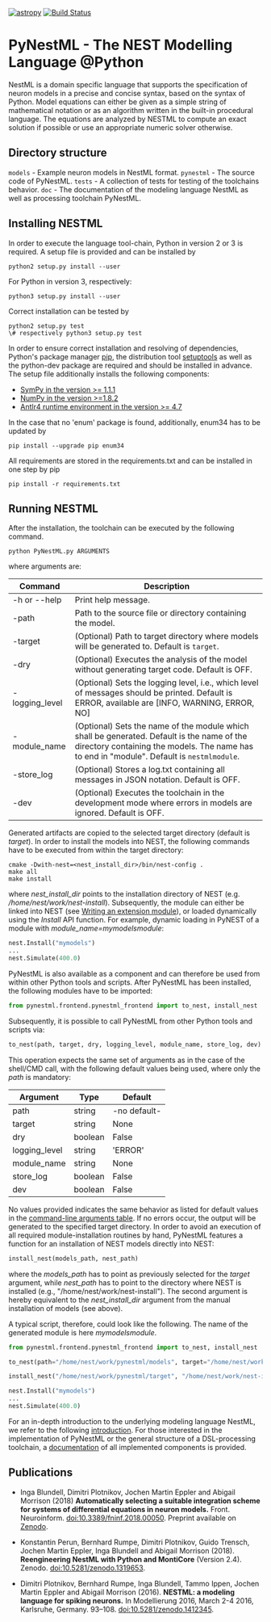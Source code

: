 [![astropy](http://img.shields.io/badge/powered%20by-AstroPy-orange.svg?style=flat)](http://www.astropy.org/) [![Build Status](https://travis-ci.org/nest/nestml.svg?branch=master)](https://travis-ci.org/kperun/nestml)

# PyNestML - The NEST Modelling Language @Python

NestML is a domain specific language that supports the specification of neuron models in a precise and concise syntax, based on the syntax of Python. Model equations can either be given as a simple string of mathematical notation or as an algorithm written in the built-in procedural language. The equations are analyzed by NESTML to compute an exact solution if possible or use an appropriate numeric solver otherwise.

## Directory structure

`models` - Example neuron models in NestML format.
`pynestml` - The source code of PyNestML.
`tests` - A collection of tests for testing of the toolchains behavior.
`doc` - The documentation of the modeling language NestML as well as processing toolchain PyNestML.

## Installing NESTML

In order to execute the language tool-chain, Python in version 2 or 3 is required. A setup file is provided and can be installed by 
```
python2 setup.py install --user
```
For Python in version 3, respectively:
```
python3 setup.py install --user
```
Correct installation can be tested by 
```
python2 setup.py test
\# respectively python3 setup.py test 
```
In order to ensure correct installation and resolving of dependencies, Python's package manager [pip](https://pip.pypa.io/en/stable/installing/), the distribution tool [setuptools](https://packaging.python.org/tutorials/installing-packages/) as well as the python-dev package are required and should be installed in advance. The setup file additionally installs the following components:

* [SymPy in the version >= 1.1.1](http://www.sympy.org/en/index.html)
* [NumPy in the version >=1.8.2](http://www.numpy.org/)
* [Antlr4 runtime environment in the version >= 4.7](https://github.com/antlr/antlr4/blob/master/doc/python-target.md)

In the case that no 'enum' package is found, additionally, enum34 has to be updated by
```
pip install --upgrade pip enum34
```
All requirements are stored in the requirements.txt and can be installed in one step by pip
```
pip install -r requirements.txt
```

## Running NESTML

After the installation, the toolchain can be executed by the following command.
```
python PyNestML.py ARGUMENTS
```
where arguments are:<a name="table_args"></a>

| Command       | Description |
|---            |---          |
| -h or --help  | Print help message.|
| -path         | Path to the source file or directory containing the model.|
| -target       | (Optional) Path to target directory where models will be generated to. Default is `target`.| 
| -dry          | (Optional) Executes the analysis of the model without generating target code. Default is OFF.|
| -logging_level| (Optional) Sets the logging level, i.e., which level of messages should be printed. Default is ERROR, available are [INFO, WARNING, ERROR, NO] |
| -module_name  | (Optional) Sets the name of the module which shall be generated. Default is the name of the directory containing the models. The name has to end in "module". Default is `nestmlmodule`. |
| -store_log    | (Optional) Stores a log.txt containing all messages in JSON notation. Default is OFF.|
| -dev          | (Optional) Executes the toolchain in the development mode where errors in models are ignored. Default is OFF.|

Generated artifacts are copied to the selected target directory (default is _target_). In order to install the models into NEST, the following commands have to be executed from within the target directory:
```
cmake -Dwith-nest=<nest_install_dir>/bin/nest-config .
make all
make install
```
where _nest\_install\_dir_ points to the installation directory of NEST (e.g. _/home/nest/work/nest-install_). Subsequently, the module can either be linked into NEST (see [Writing an extension module](https://nest.github.io/nest-simulator/extension_modules)), or loaded dynamically using the _Install_ API function. For example, dynamic loading in PyNEST of a module with _module\_name=mymodelsmodule_:
```py
nest.Install("mymodels")    
...
nest.Simulate(400.0)
```

PyNestML is also available as a component and can therefore be used from within other Python tools and scripts. After PyNestML has been installed, the following modules have to be imported:
```py
from pynestml.frontend.pynestml_frontend import to_nest, install_nest
```
Subsequently, it is possible to call PyNestML from other Python tools and scripts via:
```py
to_nest(path, target, dry, logging_level, module_name, store_log, dev)    
```
This operation expects the same set of arguments as in the case of the shell/CMD call, with the following default values being used, where only the _path_ is mandatory:

| Argument | Type | Default |
|---       |---   | --- |
| path     | string | -no default- |  
| target   | string | None |
| dry      | boolean | False |
| logging_level | string | 'ERROR' |
| module_name | string | None |
| store_log | boolean | False |
| dev | boolean | False |

No values provided indicates the same behavior as listed for default values in the [command-line arguments table](#table_args). If no errors occur, the output will be generated to the specified target directory. In order to avoid an execution of all required module-installation routines by hand, PyNestML features a function for an installation of NEST models directly into NEST:
```py
install_nest(models_path, nest_path)
```  
where the _models\_path_ has to point as previously selected for the _target_ argument, while _nest\_path_ has to point to the directory where NEST is installed (e.g., "/home/nest/work/nest-install"). The second argument is hereby equivalent to the _nest\_install\_dir_ argument from the manual installation of models (see above).

A typical script, therefore, could look like the following. The name of the generated module is here _mymodelsmodule_.
```py
from pynestml.frontend.pynestml_frontend import to_nest, install_nest

to_nest(path="/home/nest/work/pynestml/models", target="/home/nest/work/pynestml/target", dev=True)

install_nest("/home/nest/work/pynestml/target", "/home/nest/work/nest-install")

nest.Install("mymodels")
...
nest.Simulate(400.0)
```

For an in-depth introduction to the underlying modeling language NestML, we refer to the following [introduction](doc/lan/doc.md).
For those interested in the implementation of PyNestML or the general structure of a DSL-processing toolchain, a [documentation](doc/impl/doc.md) of all implemented components is provided. 

## Publications

* Inga Blundell, Dimitri Plotnikov, Jochen Martin Eppler and Abigail Morrison (2018) **Automatically selecting a suitable integration scheme for systems of differential equations in neuron models.** Front. Neuroinform. [doi:10.3389/fninf.2018.00050](https://doi.org/10.3389/fninf.2018.00050). Preprint available on [Zenodo](https://zenodo.org/record/1411417).

* Konstantin Perun, Bernhard Rumpe, Dimitri Plotnikov, Guido Trensch, Jochen Martin Eppler, Inga Blundell and Abigail Morrison (2018). **Reengineering NestML with Python and MontiCore** (Version 2.4). Zenodo. [doi:10.5281/zenodo.1319653](http://doi.org/10.5281/zenodo.1319653).

* Dimitri Plotnikov, Bernhard Rumpe, Inga Blundell, Tammo Ippen, Jochen Martin Eppler and Abigail Morrison (2016). **NESTML: a modeling language for spiking neurons.** In Modellierung 2016, March 2-4 2016, Karlsruhe, Germany. 93–108. [doi:10.5281/zenodo.1412345](http://doi.org/10.5281/zenodo.1412345).
